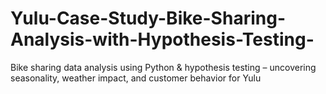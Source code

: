 # Yulu-Case-Study-Bike-Sharing-Analysis-with-Hypothesis-Testing-
Bike sharing data analysis using Python &amp; hypothesis testing – uncovering seasonality, weather impact, and customer behavior for Yulu
